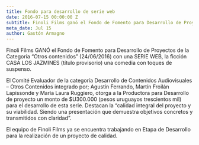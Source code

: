 ```yaml
---
title: Fondo para desarrollo de serie web
date: 2016-07-15 00:00:00 Z
subtitle: Finoli Films ganó el Fondo de Fomento para Desarrollo de Proyectos
meta_date: Jul 15
author: Gastón Armagno
---
```


Finoli Films GANÓ el Fondo de Fomento para Desarrollo de Proyectos de la Categoría “Otros
contenidos” (24/06/2016) con una SERIE WEB, la ficción CASA LOS JAZMINES (título provisorio)
una comedia con toques de suspenso.
    
El Comité Evaluador de la categoría Desarrollo de Contenidos Audiovisuales – Otros Contenidos
integrado por; Agustín Ferrando, Martín Froilán Lapissonde y María Laura Ruggiero, otorga a
la Productora para Desarrollo de proyecto un monto de $U300.000 (pesos uruguayos trescientos
mil) para el desarrollo de esta serie. Destacan la “calidad integral del proyecto y su
viabilidad. Siendo una presentación que demuestra objetivos concretos y transmitidos con
claridad”.
    
El equipo de Finoli Films ya se encuentra trabajando en Etapa de Desarrollo para la
realización de un proyecto de calidad.
